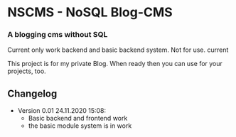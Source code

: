 # NSCMS - NoSQL Blog-CMS
### A blogging cms without SQL 

Current only work backend and basic backend system. Not for use. current

This project is for my private Blog. When ready then you can use for your projects, too.

## Changelog
- Version 0.01 24.11.2020 15:08:
  - Basic backend and frontend work
  - the basic module system is in work 
